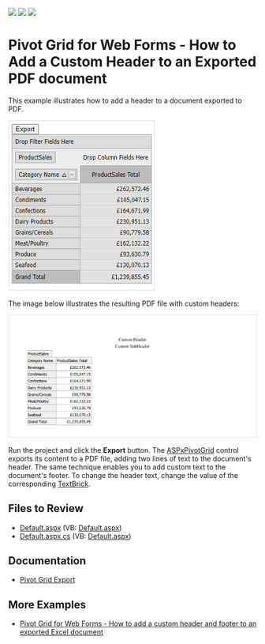 <!-- default badges list -->
![](https://img.shields.io/endpoint?url=https://codecentral.devexpress.com/api/v1/VersionRange/128577104/21.2.3%2B)
[![](https://img.shields.io/badge/Open_in_DevExpress_Support_Center-FF7200?style=flat-square&logo=DevExpress&logoColor=white)](https://supportcenter.devexpress.com/ticket/details/E1188)
[![](https://img.shields.io/badge/📖_How_to_use_DevExpress_Examples-e9f6fc?style=flat-square)](https://docs.devexpress.com/GeneralInformation/403183)
<!-- default badges end -->
# Pivot Grid for Web Forms - How to Add a Custom Header to an Exported PDF document

This example illustrates how to add a header to a document exported to PDF.

![Pivot Grid for Web Forms - Custom Header for Export](images/pivot-grid-web-forms-export-custom-header.png)

The image below illustrates the resulting PDF file with custom headers:

![Pivot Grid for Web Forms - Custom Header for Export](images/pivot-grid-export-pdf-custom-headers.png)


Run the project and click the **Export** button. The [ASPxPivotGrid](https://docs.devexpress.com/AspNet/DevExpress.Web.ASPxPivotGrid.ASPxPivotGrid) control exports its content to a PDF file, adding two lines of text to the document's header. The same technique enables you to add custom text to the document's footer. To change the header text, change the value of the corresponding [TextBrick](https://docs.devexpress.com/CoreLibraries/DevExpress.XtraPrinting.TextBrick).

## Files to Review

- [Default.aspx](./CS/Default.aspx) (VB: [Default.aspx](./VB/Default.aspx))
- [Default.aspx.cs](./CS/Default.aspx.cs) (VB: [Default.aspx](./VB/Default.aspx))

## Documentation

- [Pivot Grid Export](https://docs.devexpress.com/AspNet/114650/components/pivot-grid/export/export-overview)

## More Examples

- [Pivot Grid for Web Forms - How to add a custom header and footer to an exported Excel document](https://github.com/DevExpress-Examples/data-aware-export-how-to-add-custom-header-and-footer-to-an-exported-excel-document-t355654)
